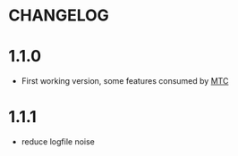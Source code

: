# CHANGELOG

# 1.1.0

* First working version, some features consumed by [MTC](https://github.com/DFEAGILEDEVOPS/MTC)

# 1.1.1

* reduce logfile noise
  